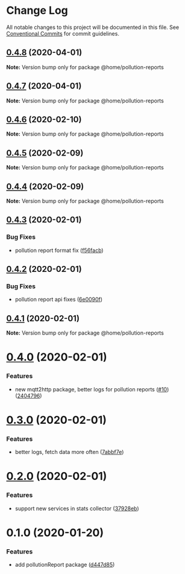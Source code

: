 # Change Log

All notable changes to this project will be documented in this file.
See [Conventional Commits](https://conventionalcommits.org) for commit guidelines.

## [0.4.8](https://github.com/mariusz-kabala/homeAutomation/compare/@home/pollution-reports@0.4.7...@home/pollution-reports@0.4.8) (2020-04-01)

**Note:** Version bump only for package @home/pollution-reports





## [0.4.7](https://github.com/mariusz-kabala/homeAutomation/compare/@home/pollution-reports@0.4.6...@home/pollution-reports@0.4.7) (2020-04-01)

**Note:** Version bump only for package @home/pollution-reports





## [0.4.6](https://github.com/mariusz-kabala/homeAutomation/compare/@home/pollution-reports@0.4.5...@home/pollution-reports@0.4.6) (2020-02-10)

**Note:** Version bump only for package @home/pollution-reports





## [0.4.5](https://github.com/mariusz-kabala/homeAutomation/compare/@home/pollution-reports@0.4.4...@home/pollution-reports@0.4.5) (2020-02-09)

**Note:** Version bump only for package @home/pollution-reports





## [0.4.4](https://github.com/mariusz-kabala/homeAutomation/compare/@home/pollution-reports@0.4.3...@home/pollution-reports@0.4.4) (2020-02-09)

**Note:** Version bump only for package @home/pollution-reports





## [0.4.3](https://github.com/mariusz-kabala/homeAutomation/compare/@home/pollution-reports@0.4.2...@home/pollution-reports@0.4.3) (2020-02-01)


### Bug Fixes

* pollution report format fix ([f56facb](https://github.com/mariusz-kabala/homeAutomation/commit/f56facbac07b006035a8d49a7816a6d854dea424))





## [0.4.2](https://github.com/mariusz-kabala/homeAutomation/compare/@home/pollution-reports@0.4.1...@home/pollution-reports@0.4.2) (2020-02-01)


### Bug Fixes

* pollution report api fixes ([6e0090f](https://github.com/mariusz-kabala/homeAutomation/commit/6e0090fd11ae826dce92ecc7adae58ffcdda42f1))





## [0.4.1](https://github.com/mariusz-kabala/homeAutomation/compare/@home/pollution-reports@0.4.0...@home/pollution-reports@0.4.1) (2020-02-01)

**Note:** Version bump only for package @home/pollution-reports





# [0.4.0](https://github.com/mariusz-kabala/homeAutomation/compare/@home/pollution-reports@0.3.0...@home/pollution-reports@0.4.0) (2020-02-01)


### Features

* new mqtt2http package, better logs for pollution reports ([#10](https://github.com/mariusz-kabala/homeAutomation/issues/10)) ([2404796](https://github.com/mariusz-kabala/homeAutomation/commit/2404796426e875e2e27128f6cfd84c131e038999))





# [0.3.0](https://github.com/mariusz-kabala/homeAutomation/compare/@home/pollution-reports@0.2.0...@home/pollution-reports@0.3.0) (2020-02-01)


### Features

* better logs, fetch data more often ([7abbf7e](https://github.com/mariusz-kabala/homeAutomation/commit/7abbf7eed2fb1cee6def2a72eac87d4dcae88e95))





# [0.2.0](https://github.com/mariusz-kabala/homeAutomation/compare/@home/pollution-reports@0.1.0...@home/pollution-reports@0.2.0) (2020-02-01)


### Features

* support new services in stats collector ([37928eb](https://github.com/mariusz-kabala/homeAutomation/commit/37928ebef802a15bcdeee0edbd7281eb7676af67))





# 0.1.0 (2020-01-20)


### Features

* add pollutionReport package ([d447d85](https://github.com/mariusz-kabala/homeAutomation/commit/d447d8512d4d95fa514b52e94b024afa6b3ec7e9))
